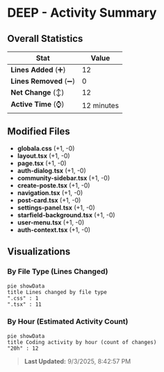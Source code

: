 # DEEP - Activity Summary 

## Overall Statistics

| Stat                   | Value                                                             |
| ---------------------- | ----------------------------------------------------------------- |
| **Lines Added** (➕)   | 12                                          |
| **Lines Removed** (➖) | 0                                        |
| **Net Change** (↕)    | 12                |
| **Active Time** (⌚)   | 12 minutes |


## Modified Files
- **globala.css** (+1, -0)
- **layout.tsx** (+1, -0)
- **page.tsx** (+1, -0)
- **auth-dialog.tsx** (+1, -0)
- **community-sidebar.tsx** (+1, -0)
- **create-poste.tsx** (+1, -0)
- **navigation.tsx** (+1, -0)
- **post-card.tsx** (+1, -0)
- **settings-panel.tsx** (+1, -0)
- **starfield-background.tsx** (+1, -0)
- **user-menu.tsx** (+1, -0)
- **auth-context.tsx** (+1, -0)

## Visualizations

### By File Type (Lines Changed)

```mermaid
pie showData
title Lines changed by file type
".css" : 1
".tsx" : 11
```

### By Hour (Estimated Activity Count)

```mermaid
pie showData
title Coding activity by hour (count of changes)
"20h" : 12
```


> **Last Updated:** 9/3/2025, 8:42:57 PM